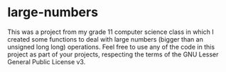 # large-numbers
This was a project from my grade 11 computer science class in which I created some functions to deal with large numbers (bigger than an unsigned long long) operations.
Feel free to use any of the code in this project as part of your projects, respecting the terms of the GNU Lesser General Public License v3.
